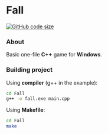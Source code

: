 # Fall
[![GitHub code size](https://img.shields.io/github/languages/code-size/0starzyk/Fall?style=flat)](https://github.com/0starzyk/Fall)
### About
Basic one-file **C++** game for **Windows**.
### Building project
Using **compiler** (g++ in the example):
```sh
cd Fall
g++ -o fall.exe main.cpp
```
Using **Makefile**:
```sh
cd Fall
make
```
